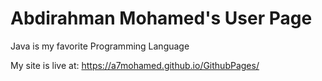 # Abdirahman Mohamed's User Page
Java is my favorite Programming Language

My site is live at: https://a7mohamed.github.io/GithubPages/
